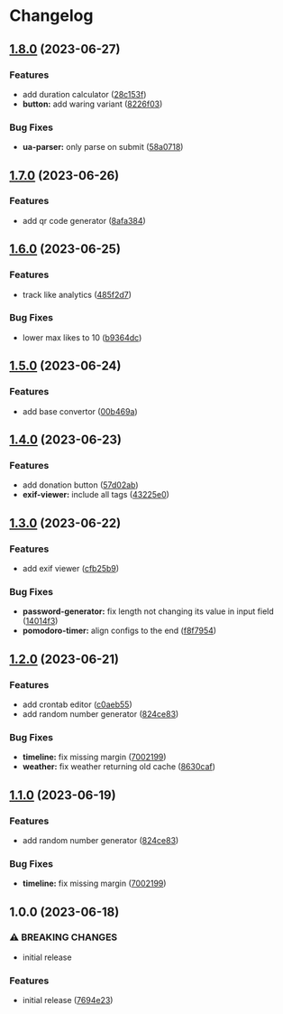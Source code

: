 # Changelog

## [1.8.0](https://github.com/zwwuu/tools/compare/1.7.0...1.8.0) (2023-06-27)

### Features

- add duration calculator ([28c153f](https://github.com/zwwuu/tools/commit/28c153f751ba4cb8b260da6319988f1498aaab29))
- **button:** add waring variant ([8226f03](https://github.com/zwwuu/tools/commit/8226f03da057acaca04a101a97e7dd8678d784a2))

### Bug Fixes

- **ua-parser:** only parse on submit ([58a0718](https://github.com/zwwuu/tools/commit/58a0718ca974d5be24de9a391589b5df2a9f8c00))

## [1.7.0](https://github.com/zwwuu/tools/compare/1.6.0...1.7.0) (2023-06-26)

### Features

- add qr code generator ([8afa384](https://github.com/zwwuu/tools/commit/8afa3845eafd61f326ab32f8424332f6272078cc))

## [1.6.0](https://github.com/zwwuu/tools/compare/1.5.0...1.6.0) (2023-06-25)

### Features

- track like analytics ([485f2d7](https://github.com/zwwuu/tools/commit/485f2d7cbc0110c9abb6c7c4feb11f1c25415a7a))

### Bug Fixes

- lower max likes to 10 ([b9364dc](https://github.com/zwwuu/tools/commit/b9364dca5222f568b2a2703592e60a5a4ba30657))

## [1.5.0](https://github.com/zwwuu/tools/compare/1.4.0...1.5.0) (2023-06-24)

### Features

- add base convertor ([00b469a](https://github.com/zwwuu/tools/commit/00b469a1f128e337798f68c62f1b878bd274fd71))

## [1.4.0](https://github.com/zwwuu/tools/compare/1.3.0...1.4.0) (2023-06-23)

### Features

- add donation button ([57d02ab](https://github.com/zwwuu/tools/commit/57d02ab4a1ee9af0bf1aa26c80970dac5d2e0539))
- **exif-viewer:** include all tags ([43225e0](https://github.com/zwwuu/tools/commit/43225e04bb4c397211556177bf72f4092501c934))

## [1.3.0](https://github.com/zwwuu/tools/compare/1.2.0...1.3.0) (2023-06-22)

### Features

- add exif viewer ([cfb25b9](https://github.com/zwwuu/tools/commit/cfb25b9b91043a8a46af6e85576e2b7e750173bf))

### Bug Fixes

- **password-generator:** fix length not changing its value in input field ([14014f3](https://github.com/zwwuu/tools/commit/14014f3ff7c8ec824e20846623500ac300746155))
- **pomodoro-timer:** align configs to the end ([f8f7954](https://github.com/zwwuu/tools/commit/f8f7954cf0dbccf8b67594c618d9868c4b6f35ec))

## [1.2.0](https://github.com/zwwuu/tools/compare/1.0.0...1.2.0) (2023-06-21)

### Features

- add crontab editor ([c0aeb55](https://github.com/zwwuu/tools/commit/c0aeb5559200d9dc23ec2233e707f6a808a59416))
- add random number generator ([824ce83](https://github.com/zwwuu/tools/commit/824ce8319e2f978e4bade642b80c3c79ec4cdde1))

### Bug Fixes

- **timeline:** fix missing margin ([7002199](https://github.com/zwwuu/tools/commit/7002199510f9c535e554918cb5fee9431d63774f))
- **weather:** fix weather returning old cache ([8630caf](https://github.com/zwwuu/tools/commit/8630caf5d8b3dcd2aad1b198dae82fefcdff28e4))

## [1.1.0](https://github.com/zwwuu/tools/compare/1.0.0...1.1.0) (2023-06-19)

### Features

- add random number generator ([824ce83](https://github.com/zwwuu/tools/commit/824ce8319e2f978e4bade642b80c3c79ec4cdde1))

### Bug Fixes

- **timeline:** fix missing margin ([7002199](https://github.com/zwwuu/tools/commit/7002199510f9c535e554918cb5fee9431d63774f))

## 1.0.0 (2023-06-18)

### ⚠ BREAKING CHANGES

- initial release

### Features

- initial release ([7694e23](https://github.com/zwwuu/tools/commit/7694e23753dce80b089ea4607888b4e2c7fe6acd))
